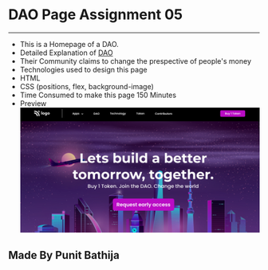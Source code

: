 # DAO Page Assignment 05

---

- This is a Homepage of a DAO.
- Detailed Explanation of [DAO](https://en.wikipedia.org/wiki/Decentralized_autonomous_organization#:~:text=A%20decentralized%20autonomous%20organization%20 "Wikipedia-Article")
- Their Community claims to change the prespective of people's money
- Technologies used to design this page
- HTML
- CSS (positions, flex, background-image)
- Time Consumed to make this page 150 Minutes
- Preview
  ![preview](./thumbnail.png)

## Made By Punit Bathija
